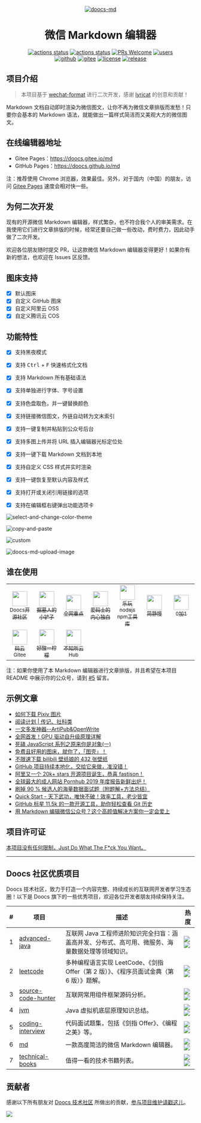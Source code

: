 <div align="center">

  [![doocs-md](./public/assets/images/logo-2.png)](https://github.com/doocs/md) 

</div>


<h1 align="center">微信 Markdown 编辑器</h1>

<div align="center">

[![actions status](https://github.com/doocs/md/workflows/Sync/badge.svg)](https://github.com/doocs/md/actions) [![actions status](https://github.com/doocs/md/workflows/Build%20and%20Deploy/badge.svg)](https://github.com/doocs/md/actions) [![PRs Welcome](https://badgen.net/badge/PRs/welcome/green)](../../pulls) [![users](https://badgen.net/badge/who's/using/green)](../../issues)<br> [![github](https://badgen.net/badge/⭐/GitHub/blue)](https://github.com/doocs/md) [![gitee](https://badgen.net/badge/⭐/Gitee/blue)](https://gitee.com/doocs/md) [![license](https://badgen.net/github/license/doocs/md)](./LICENSE) [![release](https://img.shields.io/github/v/release/doocs/md.svg)](../../releases)

</div>

## 项目介绍

> 本项目基于 [wechat-format](https://github.com/lyricat/wechat-format) 进行二次开发，感谢 [lyricat](https://github.com/lyricat) 的创意和贡献！

Markdown 文档自动即时渲染为微信图文，让你不再为微信文章排版而发愁！只要你会基本的 Markdown 语法，就能做出一篇样式简洁而又美观大方的微信图文。

## 在线编辑器地址

- Gitee Pages：https://doocs.gitee.io/md
- GitHub Pages：https://doocs.github.io/md

注：推荐使用 Chrome 浏览器，效果最佳。另外，对于国内（中国）的朋友，访问 [Gitee Pages](https://doocs.gitee.io/md) 速度会相对快一些。

## 为何二次开发

现有的开源微信 Markdown 编辑器，样式繁杂，也不符合我个人的审美需求。在我使用它们进行文章排版的时候，经常还要自己做一些改动，费时费力，因此动手做了二次开发。

欢迎各位朋友随时提交 PR，让这款微信 Markdown 编辑器变得更好！如果你有新的想法，也欢迎在 Issues 区反馈。

## 图床支持

- [x] 默认图床
- [x] 自定义 GitHub 图床
- [x] 自定义阿里云 OSS
- [x] 自定义腾讯云 COS

## 功能特性

- [x] 支持黑夜模式
- [x] 支持 <kbd>Ctrl</kbd> + <kbd>F</kbd> 快速格式化文档
- [x] 支持 Markdown 所有基础语法
- [x] 支持单独进行字体、字号设置
- [x] 支持色盘取色，并一键替换颜色
- [x] 支持链接微信图文，外链自动转为文末索引
- [x] 支持一键复制并粘贴到公众号后台
- [x] 支持多图上传并将 URL 插入编辑器光标定位处
- [x] 支持一键下载 Markdown 文档到本地
- [x] 支持自定义 CSS 样式并实时渲染
- [x] 支持一键恢复至默认内容及样式
- [x] 支持打开或关闭引用链接的选项
- [x] 支持在编辑框右键弹出功能选项卡


![select-and-change-color-theme](./public/assets/images/select-and-change-color-theme.gif)

![copy-and-paste](./public/assets/images/copy-and-paste.gif)

![custom](./public/assets/images/custom.gif)

![doocs-md-upload-image](./public/assets/images/doocs-md-upload-image.gif) 

## 谁在使用

<table>
    <tr>
      <td align="center" style="width: 60px;">
        <a href="https://mp.weixin.qq.com/s/RNKDCK2KoyeuMeEs6GUrow">
          <img src="https://gitee.com/yanglbme/resource/raw/master/doocs-md/0-Doocs%E5%BC%80%E6%BA%90%E7%A4%BE%E5%8C%BA.png" style="width: 40px;"><br>
          <sub>Doocs开源社区</sub>
        </a>
      </td>
      <td align="center" style="width: 60px;">
        <a href="https://mp.weixin.qq.com/s/FpGIX9viQR6Z9iSCEPH86g">
          <img src="https://gitee.com/yanglbme/resource/raw/master/doocs-md/1-%E6%8E%98%E5%A2%93%E4%BA%BA%E7%9A%84%E5%B0%8F%E9%93%B2%E5%AD%90.jpg" style="width: 40px;"><br>
          <sub>掘墓人的小铲子</sub>
        </a>
      </td>
      <td align="center" style="width: 60px;">
        <a href="https://mp.weixin.qq.com/s/yB3ZH3jmcF_LbzuKmnR9BQ">
          <img src="https://gitee.com/yanglbme/resource/raw/master/doocs-md/2-%E5%85%A8%E7%BD%91%E9%87%8D%E7%82%B9.png" style="width: 40px;"><br>
          <sub>全网重点</sub>
        </a>
      </td>
      <td align="center" style="width: 60px;">
        <a href="https://mp.weixin.qq.com/s/oc5Z2t9ykbu_Dezjnw5mfQ">
          <img src="https://gitee.com/yanglbme/resource/raw/master/doocs-md/3-%E7%88%B1%E7%A0%81%E5%A3%AB%E7%9A%84%E5%86%85%E5%BF%83%E7%8B%AC%E7%99%BD.png" style="width: 40px;"><br>
          <sub>爱码士的内心独白</sub>
        </a>
      </td>
      <td align="center" style="width: 60px;">
        <a href="https://mp.weixin.qq.com/s/SFde8OsZ8FzNGMHwpmDtrg">
          <img src="https://gitee.com/yanglbme/resource/raw/master/doocs-md/4-%E4%B9%90%E7%8E%A9nodejsnpm%E5%B7%A5%E5%85%B7%E5%BA%93.jpg" style="width: 40px;"><br>
          <sub>乐玩nodejs npm工具库</sub>
        </a>
      </td>
      <td align="center" style="width: 60px;">
        <a href="https://mp.weixin.qq.com/s/7UG24ZugfI5ZnhUpo8vfvQ">
          <img src="https://gitee.com/yanglbme/resource/raw/master/doocs-md/5-%E7%AE%80%E9%9D%99%E6%85%A2.jpg" style="width: 40px;"><br>
          <sub>简静慢</sub>
        </a>
      </td>
      <td align="center" style="width: 60px;">
        <a href="https://mp.weixin.qq.com/s/qefHCmToAdowBz2JwBn_ug">
          <img src="https://gitee.com/yanglbme/resource/raw/master/doocs-md/6-0%E5%8A%A01.jpg" style="width: 40px;"><br>
          <sub>0加1</sub>
        </a>
      </td>
    </tr>
    <tr>
      <td align="center" style="width: 60px;">
        <a href="https://mp.weixin.qq.com/s/bnlWqzCarDlR4F27HHXNUg">
          <img src="https://gitee.com/yanglbme/resource/raw/master/doocs-md/7-%E7%A0%81%E4%BA%91Gitee.jpg" style="width: 40px;"><br>
          <sub>码云Gitee</sub>
        </a>
      </td>
      <td align="center" style="width: 60px;">
        <a href="https://mp.weixin.qq.com/s/CVqmcu_OGG8TQO4FViAQ3w">
          <img src="https://gitee.com/yanglbme/resource/raw/master/doocs-md/8-%E5%A5%BD%E9%85%B8%E4%B8%80%E6%9F%A0%E6%AA%AC.jpg" style="width: 40px;"><br>
          <sub>好酸一柠檬</sub>
        </a>
      </td>
      <td align="center" style="width: 60px;">
        <a href="https://mp.weixin.qq.com/s/leDCdpvnfk8eZRPRRHwg5w">
          <img src="https://gitee.com/yanglbme/resource/raw/master/doocs-md/9-%E4%B8%8D%E7%9F%A5%E6%89%80%E4%BA%91Hub.png" style="width: 40px;"><br>
          <sub>不知所云Hub</sub>
        </a>
      </td>
    </tr>
</table>

注：如果你使用了本 Markdown 编辑器进行文章排版，并且希望在本项目 README 中展示你的公众号，请到 [#5](https://github.com/doocs/md/issues/5) 留言。

## 示例文章

- [如何下载 Pixiv 图片](https://mp.weixin.qq.com/s/leDCdpvnfk8eZRPRRHwg5w)
- [阅读计划 | 传记、社科类](https://mp.weixin.qq.com/s/CVqmcu_OGG8TQO4FViAQ3w)
- [一文多发神器--ArtiPub&OpenWrite](https://mp.weixin.qq.com/s/FpGIX9viQR6Z9iSCEPH86g)
- [全网首发！GPU 驱动自升级原理详解](https://mp.weixin.qq.com/s/7UG24ZugfI5ZnhUpo8vfvQ)
- [死磕 JavaScript 系列之原来你是对象(一)](https://mp.weixin.qq.com/s/oc5Z2t9ykbu_Dezjnw5mfQ)
- [免费且好用的图床，就你了，「图壳」！](https://mp.weixin.qq.com/s/0HhgHLo_tTRFZcC-CVjDbw)
- [不限速下载 bilibili 壁纸娘的 432 张壁纸](https://mp.weixin.qq.com/s/qefHCmToAdowBz2JwBn_ug)
- [GitHub 项目持续本地化，交给它来做，准没错！](https://mp.weixin.qq.com/s/KO4xHr4EI0YfjF0hiT3pbw)
- [阿里又一个 20k+ stars 开源项目诞生，恭喜 fastjson！](https://mp.weixin.qq.com/s/RNKDCK2KoyeuMeEs6GUrow)
- [全球最大的成人网站 Pornhub 2019 年度报告新鲜出炉！](https://mp.weixin.qq.com/s/LY5kOzof1h3I0bw7tCkV1Q)
- [刷掉 90 % 候选人的海量数据面试题（附题解+方法总结）](https://mp.weixin.qq.com/s/rjGqxUvrEqJNlo09GrT1Dw)
- [Quick Start - 天下武功，唯快不破！效率工具，老少皆宜](https://mp.weixin.qq.com/s/SFde8OsZ8FzNGMHwpmDtrg)
- [GitHub 标星 11.5k 的一款开源工具，助你轻松查看 Git 历史](https://mp.weixin.qq.com/s/PK-ikENqF13Lmqy2pcMhYQ)
- [用 Markdown 编辑微信公众号？这个高颜值解决方案你一定会爱上](https://mp.weixin.qq.com/s/bnlWqzCarDlR4F27HHXNUg)

## 项目许可证

[本项目没有任何限制，Just Do What The F*ck You Want。](LICENSE)

---

## Doocs 社区优质项目

Doocs 技术社区，致力于打造一个内容完整、持续成长的互联网开发者学习生态圈！以下是 Doocs 旗下的一些优秀项目，欢迎各位开发者朋友持续保持关注。

| # | 项目 | 描述 | 热度 |
|---|---|---|---|
| 1 | [advanced-java](https://github.com/doocs/advanced-java) | 互联网 Java 工程师进阶知识完全扫盲：涵盖高并发、分布式、高可用、微服务、海量数据处理等领域知识。 | ![](https://badgen.net/github/stars/doocs/advanced-java) <br>![](https://badgen.net/github/forks/doocs/advanced-java) |
| 2 | [leetcode](https://github.com/doocs/leetcode) | 多种编程语言实现 LeetCode、《剑指 Offer（第 2 版）》、《程序员面试金典（第 6 版）》题解。 | ![](https://badgen.net/github/stars/doocs/leetcode) <br>![](https://badgen.net/github/forks/doocs/leetcode) |
| 3 | [source-code-hunter](https://github.com/doocs/source-code-hunter) | 互联网常用组件框架源码分析。 | ![](https://badgen.net/github/stars/doocs/source-code-hunter) <br>![](https://badgen.net/github/forks/doocs/source-code-hunter) |
| 4 | [jvm](https://github.com/doocs/jvm) | Java 虚拟机底层原理知识总结。 | ![](https://badgen.net/github/stars/doocs/jvm) <br>![](https://badgen.net/github/forks/doocs/jvm) |
| 5 | [coding-interview](https://github.com/doocs/coding-interview) | 代码面试题集，包括《剑指 Offer》、《编程之美》等。 | ![](https://badgen.net/github/stars/doocs/coding-interview) <br>![](https://badgen.net/github/forks/doocs/coding-interview) |
| 6 | [md](https://github.com/doocs/md) | 一款高度简洁的微信 Markdown 编辑器。 | ![](https://badgen.net/github/stars/doocs/md) <br>![](https://badgen.net/github/forks/doocs/md) |
| 7 | [technical-books](https://github.com/doocs/technical-books) | 值得一看的技术书籍列表。 | ![](https://badgen.net/github/stars/doocs/technical-books) <br>![](https://badgen.net/github/forks/doocs/technical-books) |

## 贡献者

感谢以下所有朋友对 [Doocs 技术社区](https://github.com/doocs) 所做出的贡献，[参与项目维护请戳这儿](https://doocs.github.io/#/?id=how-to-join)。

<!-- ALL-CONTRIBUTORS-LIST: START - Do not remove or modify this section -->

<a href="https://opencollective.com/doocs/contributors.svg?width=890&button=true"><img src="https://opencollective.com/doocs/contributors.svg?width=890&button=false" /></a>

<!-- ALL-CONTRIBUTORS-LIST: END -->
